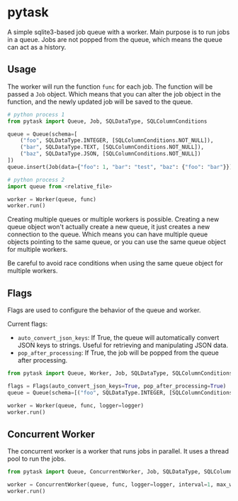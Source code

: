# pytask

A simple sqlite3-based job queue with a worker. Main purpose is to run jobs in a queue. Jobs are not popped from the queue, which means the queue can act as a history.

## Usage

The worker will run the function `func` for each job. The function will be passed a `Job` object. Which means that you can alter the job object in the function, and the newly updated job will be saved to the queue. 

```python
# python process 1
from pytask import Queue, Job, SQLDataType, SQLColumnConditions

queue = Queue(schema=[
    ("foo", SQLDataType.INTEGER, [SQLColumnConditions.NOT_NULL]), 
    ("bar", SQLDataType.TEXT, [SQLColumnConditions.NOT_NULL]), 
    ("baz", SQLDataType.JSON, [SQLColumnConditions.NOT_NULL])
])
queue.insert(Job(data={"foo": 1, "bar": "test", "baz": {"foo": "bar"}}))
```

```python
# python process 2
import queue from <relative_file>

worker = Worker(queue, func)
worker.run()
```

Creating multiple queues or multiple workers is possible. Creating a new queue object won't actually create a new queue, it just creates a new connection to the queue. Which means you can have multiple queue objects pointing to the same queue, or you can use the same queue object for multiple workers.

Be careful to avoid race conditions when using the same queue object for multiple workers.

## Flags

Flags are used to configure the behavior of the queue and worker.

Current flags:

- `auto_convert_json_keys`: If True, the queue will automatically convert JSON keys to strings. Useful for retrieving and manipulating JSON data.
- `pop_after_processing`: If True, the job will be popped from the queue after processing.

```python
from pytask import Queue, Worker, Job, SQLDataType, SQLColumnConditions, Flags

flags = Flags(auto_convert_json_keys=True, pop_after_processing=True)
queue = Queue(schema=[("foo", SQLDataType.INTEGER, [SQLColumnConditions.NOT_NULL])], flags=flags)

worker = Worker(queue, func, logger=logger)
worker.run()
```

## Concurrent Worker

The concurrent worker is a worker that runs jobs in parallel. It uses a thread pool to run the jobs.

```python
from pytask import Queue, ConcurrentWorker, Job, SQLDataType, SQLColumnConditions

worker = ConcurrentWorker(queue, func, logger=logger, interval=1, max_workers=16)
worker.run()
```
